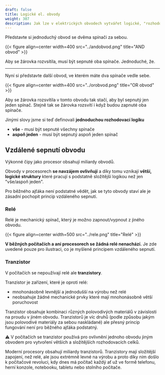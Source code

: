 ```yaml
---
draft: false
title: Logické el. obvody
weight: 307
description: Jak lze v elektrických obvodech vytvářet logické, "rozhodovací" obvody, co je relé a k čemu je v počítačích tranzistor
---
```


Představte si jednoduchý obvod se dvěma spínači za sebou.

{{< figure align=center width=400 src="../andobvod.png" title="AND obvod" >}}

Aby se žárovka rozvsítila, musí být sepnuté oba spínače. Jednoduché, že.

---

Nyní si představte další obvod, ve kterém máte dva spínače vedle sebe.

{{< figure align=center width=400 src="../orobvod.png" title="OR obvod" >}}

Aby se žárovka rozsvítila v tomto obvodu tak stačí, aby byl sepnutý jen jeden spínač. Stejně tak se žárovka rozsvítí i když budou zapnuté oba spínače.

Jinými slovy jsme si teď definovali **jednoduchou rozhodovací logiku**

- **vše** - musí být sepnuté všechny spínače
- **aspoň jeden** - musí být sepnutý aspoň jeden spínač

## Vzdálené sepnutí obvodu

Výkonné čipy jako procesor obsahují miliardy obvodů.

Obvody v procesorech **se navzájem ovlivňují** a díky tomu vznikají **větší, logické struktury** které pracují s podstatně složitější logikou než jen "vše/aspoň jeden".

Pro běžného ajťáka není podstatné vědět, jak se tyto obvody staví ale je zásadní pochopit princip vzdáleného sepnutí.

### Relé

Relé je mechanický spínač, který je možno zapnout/vypnout z jiného obvodu.

{{< figure align=center width=500 src="../rele.png" title="Relé" >}}

**V běžných počítačích a ani procesorech se žádná relé nenachází.** Je zde uvedené pouze pro ilustraci, co je myšlené principem vzdáleného sepnutí.

### Tranzistor

V počítačích se nepoužívají relé ale **tranzistory**.

Tranzistor je zařízení, které je oproti relé:

- mnohonásobně levnější a jednodušší na výrobu než relé
- neobsahuje žádné mechanické prvky které mají mnohonásobně větší poruchovost

Tranzistor obsahuje kombinaci různých polovodivých materiálů v závislosti na proudu v jiném obvodu. Tranzistorů je víc druhů (podle způsobu jakým jsou polovodivé materiály za sebou naskládané) ale přesný princip fungování není pro běžného ajťáka podstatný.

<div class="note-blue">

⚠️ V počítačích se tranzistor používá pro ovlivnění jednoho obvodu jiným obvodem pro vytvoření větších a složitějších rozhodovacích celků.

</div>

Moderní procesory obsahují miliardy tranzistorů. Tranzistory mají složitější zapojení, než relé, ale jsou extrémně levné na výrobu a proto díky nim došlo k počítačové revoluci, kdy dnes má počítač každý ať už ve formě telefonu, herní konzole, notebooku, tabletu nebo stolního počítače.
